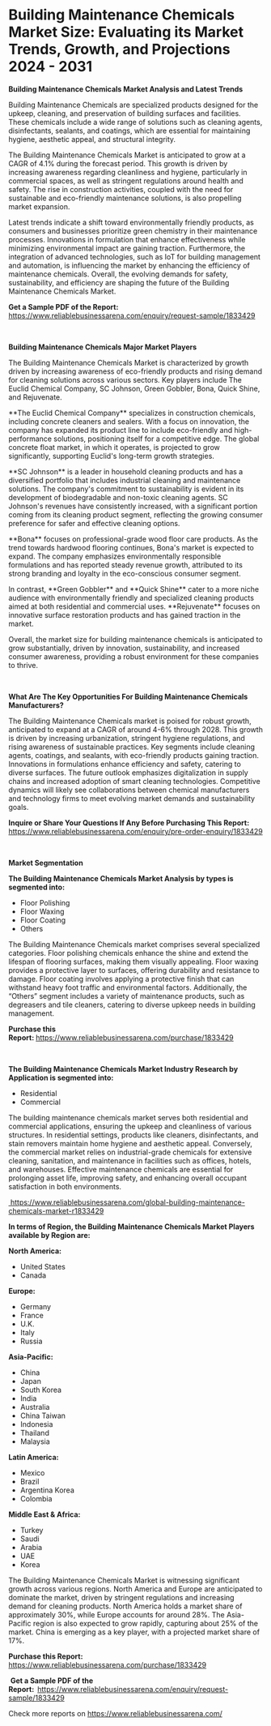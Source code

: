 <p><h1>Building Maintenance Chemicals Market Size: Evaluating its Market Trends, Growth, and Projections 2024 - 2031</h1></p><p><strong>Building Maintenance Chemicals Market Analysis and Latest Trends</strong></p>
<p><p>Building Maintenance Chemicals are specialized products designed for the upkeep, cleaning, and preservation of building surfaces and facilities. These chemicals include a wide range of solutions such as cleaning agents, disinfectants, sealants, and coatings, which are essential for maintaining hygiene, aesthetic appeal, and structural integrity.</p><p>The Building Maintenance Chemicals Market is anticipated to grow at a CAGR of 4.1% during the forecast period. This growth is driven by increasing awareness regarding cleanliness and hygiene, particularly in commercial spaces, as well as stringent regulations around health and safety. The rise in construction activities, coupled with the need for sustainable and eco-friendly maintenance solutions, is also propelling market expansion.</p><p>Latest trends indicate a shift toward environmentally friendly products, as consumers and businesses prioritize green chemistry in their maintenance processes. Innovations in formulation that enhance effectiveness while minimizing environmental impact are gaining traction. Furthermore, the integration of advanced technologies, such as IoT for building management and automation, is influencing the market by enhancing the efficiency of maintenance chemicals. Overall, the evolving demands for safety, sustainability, and efficiency are shaping the future of the Building Maintenance Chemicals Market.</p></p>
<p><strong>Get a Sample PDF of the Report:&nbsp;</strong> <a href="https://www.reliablebusinessarena.com/enquiry/request-sample/1833429?utm_campaign=1892&utm_medium=2&utm_source=Github&utm_content=ia&utm_term=01012025&utm_id=building-maintenance-chemicals">https://www.reliablebusinessarena.com/enquiry/request-sample/1833429</a></p>
<p>&nbsp;</p>
<p><strong>Building Maintenance Chemicals Major Market Players</strong></p>
<p><p>The Building Maintenance Chemicals Market is characterized by growth driven by increasing awareness of eco-friendly products and rising demand for cleaning solutions across various sectors. Key players include The Euclid Chemical Company, SC Johnson, Green Gobbler, Bona, Quick Shine, and Rejuvenate.</p><p>**The Euclid Chemical Company** specializes in construction chemicals, including concrete cleaners and sealers. With a focus on innovation, the company has expanded its product line to include eco-friendly and high-performance solutions, positioning itself for a competitive edge. The global concrete float market, in which it operates, is projected to grow significantly, supporting Euclid's long-term growth strategies.</p><p>**SC Johnson** is a leader in household cleaning products and has a diversified portfolio that includes industrial cleaning and maintenance solutions. The company's commitment to sustainability is evident in its development of biodegradable and non-toxic cleaning agents. SC Johnson's revenues have consistently increased, with a significant portion coming from its cleaning product segment, reflecting the growing consumer preference for safer and effective cleaning options.</p><p>**Bona** focuses on professional-grade wood floor care products. As the trend towards hardwood flooring continues, Bona's market is expected to expand. The company emphasizes environmentally responsible formulations and has reported steady revenue growth, attributed to its strong branding and loyalty in the eco-conscious consumer segment.</p><p>In contrast, **Green Gobbler** and **Quick Shine** cater to a more niche audience with environmentally friendly and specialized cleaning products aimed at both residential and commercial uses. **Rejuvenate** focuses on innovative surface restoration products and has gained traction in the market.</p><p>Overall, the market size for building maintenance chemicals is anticipated to grow substantially, driven by innovation, sustainability, and increased consumer awareness, providing a robust environment for these companies to thrive.</p></p>
<p>&nbsp;</p>
<p><strong>What Are The Key Opportunities For Building Maintenance Chemicals Manufacturers?</strong></p>
<p><p>The Building Maintenance Chemicals market is poised for robust growth, anticipated to expand at a CAGR of around 4-6% through 2028. This growth is driven by increasing urbanization, stringent hygiene regulations, and rising awareness of sustainable practices. Key segments include cleaning agents, coatings, and sealants, with eco-friendly products gaining traction. Innovations in formulations enhance efficiency and safety, catering to diverse surfaces. The future outlook emphasizes digitalization in supply chains and increased adoption of smart cleaning technologies. Competitive dynamics will likely see collaborations between chemical manufacturers and technology firms to meet evolving market demands and sustainability goals.</p></p>
<p><strong>Inquire or Share Your Questions If Any Before Purchasing This Report:</strong> <a href="https://www.reliablebusinessarena.com/enquiry/pre-order-enquiry/1833429?utm_campaign=1892&utm_medium=2&utm_source=Github&utm_content=ia&utm_term=01012025&utm_id=building-maintenance-chemicals">https://www.reliablebusinessarena.com/enquiry/pre-order-enquiry/1833429</a></p>
<p>&nbsp;</p>
<p><strong>Market Segmentation</strong></p>
<p><strong>The Building Maintenance Chemicals Market Analysis by types is segmented into:</strong></p>
<p><ul><li>Floor Polishing</li><li>Floor Waxing</li><li>Floor Coating</li><li>Others</li></ul></p>
<p><p>The Building Maintenance Chemicals market comprises several specialized categories. Floor polishing chemicals enhance the shine and extend the lifespan of flooring surfaces, making them visually appealing. Floor waxing provides a protective layer to surfaces, offering durability and resistance to damage. Floor coating involves applying a protective finish that can withstand heavy foot traffic and environmental factors. Additionally, the “Others” segment includes a variety of maintenance products, such as degreasers and tile cleaners, catering to diverse upkeep needs in building management.</p></p>
<p><strong>Purchase this Report:&nbsp;</strong><a href="https://www.reliablebusinessarena.com/purchase/1833429?utm_campaign=1892&utm_medium=2&utm_source=Github&utm_content=ia&utm_term=01012025&utm_id=building-maintenance-chemicals">https://www.reliablebusinessarena.com/purchase/1833429</a></p>
<p>&nbsp;</p>
<p><strong>The Building Maintenance Chemicals Market Industry Research by Application is segmented into:</strong></p>
<p><ul><li>Residential</li><li>Commercial</li></ul></p>
<p><p>The building maintenance chemicals market serves both residential and commercial applications, ensuring the upkeep and cleanliness of various structures. In residential settings, products like cleaners, disinfectants, and stain removers maintain home hygiene and aesthetic appeal. Conversely, the commercial market relies on industrial-grade chemicals for extensive cleaning, sanitation, and maintenance in facilities such as offices, hotels, and warehouses. Effective maintenance chemicals are essential for prolonging asset life, improving safety, and enhancing overall occupant satisfaction in both environments.</p></p>
<p><a href="https://www.reliablebusinessarena.com/global-building-maintenance-chemicals-market-r1833429?utm_campaign=1892&utm_medium=2&utm_source=Github&utm_content=ia&utm_term=01012025&utm_id=building-maintenance-chemicals">&nbsp;https://www.reliablebusinessarena.com/global-building-maintenance-chemicals-market-r1833429</a></p>
<p><strong>In terms of Region, the Building Maintenance Chemicals Market Players available by Region are:</strong></p>
<p>
    <p> <strong> North America: </strong>
        <ul>
            <li>United States</li>
            <li>Canada</li>
        </ul>
        </p> 
    <p> <strong> Europe: </strong>
        <ul>
            <li>Germany</li>
            <li>France</li>
            <li>U.K.</li>
            <li>Italy</li>
            <li>Russia</li>
        </ul>
        </p> 
    <p> <strong> Asia-Pacific: </strong>
        <ul>
            <li>China</li>
            <li>Japan</li>
            <li>South Korea</li>
            <li>India</li>
            <li>Australia</li>
            <li>China Taiwan</li>
            <li>Indonesia</li>
            <li>Thailand</li>
            <li>Malaysia</li>
        </ul>
        </p> 
    <p> <strong> Latin America: </strong>
        <ul>
            <li>Mexico</li>
            <li>Brazil</li>
            <li>Argentina Korea</li>
            <li>Colombia</li>
        </ul>
        </p> 
    <p> <strong> Middle East & Africa: </strong>
        <ul>
            <li>Turkey</li>
            <li>Saudi</li>
            <li>Arabia</li>
            <li>UAE</li>
            <li>Korea</li>
        </ul>
    </p>
    </p>
<p><p>The Building Maintenance Chemicals Market is witnessing significant growth across various regions. North America and Europe are anticipated to dominate the market, driven by stringent regulations and increasing demand for cleaning products. North America holds a market share of approximately 30%, while Europe accounts for around 28%. The Asia-Pacific region is also expected to grow rapidly, capturing about 25% of the market. China is emerging as a key player, with a projected market share of 17%.</p></p>
<p><strong>Purchase this Report: </strong><a href="https://www.reliablebusinessarena.com/purchase/1833429?utm_campaign=1892&utm_medium=2&utm_source=Github&utm_content=ia&utm_term=01012025&utm_id=building-maintenance-chemicals">https://www.reliablebusinessarena.com/purchase/1833429</a></p>
<p>&nbsp;<strong>Get a Sample PDF of the Report:&nbsp;&nbsp;</strong><a href="https://www.reliablebusinessarena.com/enquiry/request-sample/1833429?utm_campaign=1892&utm_medium=2&utm_source=Github&utm_content=ia&utm_term=01012025&utm_id=building-maintenance-chemicals">https://www.reliablebusinessarena.com/enquiry/request-sample/1833429</a></p>
<p><strong></strong></p>
<p>Check more reports on <a href="https://www.reliablebusinessarena.com/?utm_campaign=1892&utm_medium=2&utm_source=Github&utm_content=ia&utm_term=01012025&utm_id=building-maintenance-chemicals">https://www.reliablebusinessarena.com/</a></p>